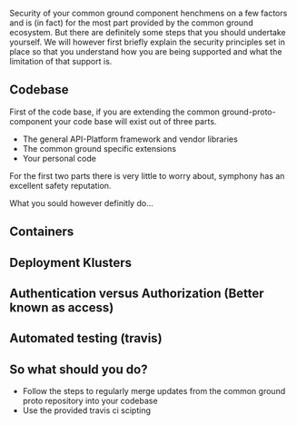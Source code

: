 
Security of your common ground component henchmens on a few factors and is (in fact) for the most part provided by the common ground ecosystem. But there are definitely some steps that you should undertake yourself. We will however first briefly explain the security principles set in place so that you understand how you are being supported and what the limitation of that support is.

## Codebase
First of the code base, if you are extending the common ground-proto-component your code base will exist out of three parts.
- The general API-Platform framework and vendor libraries
- The common ground specific extensions
- Your personal code

For the first two parts there is very little to worry about, symphony has an excellent safety reputation.
   
What you sould however definitly do...

## Containers

## Deployment Klusters

## Authentication versus Authorization (Better known as access) 

## Automated testing (travis)





## So what should you do?
-	Follow the steps to regularly merge updates from the common ground proto repository into your codebase
-	Use the provided travis ci scipting

